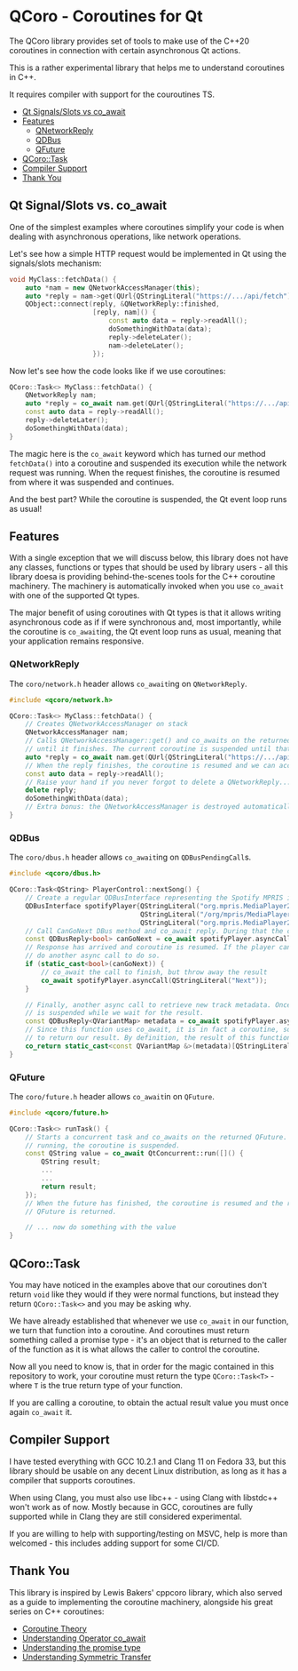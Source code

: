 # QCoro - Coroutines for Qt

The QCoro library provides set of tools to make use of the C++20 coroutines
in connection with certain asynchronous Qt actions.

This is a rather experimental library that helps me to understand coroutines
in C++.

It requires compiler with support for the couroutines TS.

 * [Qt Signals/Slots vs co_await](#qt-signalslots-vs-co_await)
 * [Features](#features)
   * [QNetworkReply](#qnetworkreply)
   * [QDBus](#qdbus)
   * [QFuture](#qfuture)
 * [QCoro::Task](#qcorotask)
 * [Compiler Support](#compiler-support)
 * [Thank You](#thank-you)

## Qt Signal/Slots vs. co_await

One of the simplest examples where coroutines simplify your code is when
dealing with asynchronous operations, like network operations.

Let's see how a simple HTTP request would be implemented in Qt using the signals/slots
mechanism:

```cpp
void MyClass::fetchData() {
    auto *nam = new QNetworkAccessManager(this);
    auto *reply = nam->get(QUrl{QStringLiteral("https://.../api/fetch")});
    QObject::connect(reply, &QNetworkReply::finished,
                     [reply, nam]() {
                         const auto data = reply->readAll();
                         doSomethingWithData(data);
                         reply->deleteLater();
                         nam->deleteLater();
                     });
```

Now let's see how the code looks like if we use coroutines:

```cpp
QCoro::Task<> MyClass::fetchData() {
    QNetworkReply nam;
    auto *reply = co_await nam.get(QUrl{QStringLiteral("https://.../api/fetch")});
    const auto data = reply->readAll();
    reply->deleteLater();
    doSomethingWithData(data);
}
```

The magic here is the `co_await` keyword which has turned our method `fetchData()`
into a coroutine and suspended its execution while the network request was running.
When the request finishes, the coroutine is resumed from where it was suspended and
continues.

And the best part? While the coroutine is suspended, the Qt event loop runs as usual!

## Features

With a single exception that we will discuss below, this library does not have any
classes, functions or types that should be used by library users - all this library
doesa is providing behind-the-scenes tools for the C++ coroutine machinery. The
machinery is automatically invoked when you use `co_await` with one of the supported
Qt types.

The major benefit of using coroutines with Qt types is that it allows writing asynchronous
code as if if were synchronous and, most importantly, while the coroutine is `co_await`ing,
the Qt event loop runs as usual, meaning that your application remains responsive.

### QNetworkReply

The `coro/network.h` header allows `co_await`ing on `QNetworkReply`.

```cpp
#include <qcoro/network.h>

QCoro::Task<> MyClass::fetchData() {
    // Creates QNetworkAccessManager on stack
    QNetworkAccessManager nam;
    // Calls QNetworkAccessManager::get() and co_awaits on the returned QNetworkReply*
    // until it finishes. The current coroutine is suspended until that.
    auto *reply = co_await nam.get(QUrl{QStringLiteral("https://.../api/fetch")});
    // When the reply finishes, the coroutine is resumed and we can access the reply content.
    const auto data = reply->readAll();
    // Raise your hand if you never forgot to delete a QNetworkReply...
    delete reply;
    doSomethingWithData(data);
    // Extra bonus: the QNetworkAccessManager is destroyed automatically, since it's on stack.
}
```

### QDBus

The `coro/dbus.h` header allows `co_await`ing on `QDBusPendingCall`s.

```cpp
#include <qcoro/dbus.h>

QCoro::Task<QString> PlayerControl::nextSong() {
    // Create a regular QDBusInterface representing the Spotify MPRIS interface
    QDBusInterface spotifyPlayer{QStringLiteral("org.mpris.MediaPlayer2.spotify"),
                                 QStringLiteral("/org/mpris/MediaPlayer2"),
                                 QStringLiteral("org.mpris.MediaPlayer2.Player")};
    // Call CanGoNext DBus method and co_await reply. During that the current coroutine is suspended.
    const QDBusReply<bool> canGoNext = co_await spotifyPlayer.asyncCall(QStringLiteral("CanGoNext"));
    // Response has arrived and coroutine is resumed. If the player can go to the next song,
    // do another async call to do so.
    if (static_cast<bool>(canGoNext)) {
        // co_await the call to finish, but throw away the result
        co_await spotifyPlayer.asyncCall(QStringLiteral("Next"));
    }

    // Finally, another async call to retrieve new track metadata. Once again, the coroutine
    // is suspended while we wait for the result.
    const QDBusReply<QVariantMap> metadata = co_await spotifyPlayer.asyncCall(QStringLiteral("Metadata"));
    // Since this function uses co_await, it is in fact a coroutine, so it must use co_return in order
    // to return our result. By definition, the result of this function can be co_awaited by the caller.
    co_return static_cast<const QVariantMap &>(metadata)[QStringLiteral("xesam:title")].toString();
}
```

### QFuture

The `coro/future.h` header allows `co_await`in on `QFuture`.

```cpp
#include <qcoro/future.h>

QCoro::Task<> runTask() {
    // Starts a concurrent task and co_awaits on the returned QFuture. While the task is
    // running, the coroutine is suspended.
    const QString value = co_await QtConcurrent::run([]() {
        QString result;
        ...
        ...
        return result;
    });
    // When the future has finished, the coroutine is resumed and the result value of the
    // QFuture is returned.

    // ... now do something with the value
}
```

## QCoro::Task

You may have noticed in the examples above that our coroutines don't return `void` like they
would if they were normal functions, but instead they return `QCoro::Task<>` and you may be
asking why.

We have already established that whenever we use `co_await` in our function, we turn that function
into a coroutine. And coroutines must return something called a promise type - it's an object
that is returned to the caller of the function as it is what allows the caller to control the
coroutine.

Now all you need to know is, that in order for the magic contained in this repository to work,
your coroutine must return the type `QCoro::Task<T>` - where `T` is the true return type of
your function.

If you are calling a coroutine, to obtain the actual result value you must once again `co_await`
it.

## Compiler Support

I have tested everything with GCC 10.2.1 and Clang 11 on Fedora 33, but this library should be usable
on any decent Linux distribution, as long as it has a compiler that supports coroutines.

When using Clang, you must also use libc++ - using Clang with libstdc++ won't work as of now. Mostly
because in GCC, coroutines are fully supported while in Clang they are still considered experimental.

If you are willing to help with supporting/testing on MSVC, help is more than welcomed - this includes
adding support for some CI/CD.

## Thank You

This library is inspired by Lewis Bakers' cppcoro library, which also served as a guide to implementing
the coroutine machinery, alongside his great series on C++ coroutines:
 * [Coroutine Theory](https://lewissbaker.github.io/2017/09/25/coroutine-theory)
 * [Understanding Operator co_await](https://lewissbaker.github.io/2017/11/17/understanding-operator-co-await)
 * [Understanding the promise type](https://lewissbaker.github.io/2018/09/05/understanding-the-promise-type)
 * [Understanding Symmetric Transfer](https://lewissbaker.github.io/2020/05/11/understanding_symmetric_transfer)


